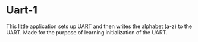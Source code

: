 # Uart-1

This little application sets up UART and then writes the alphabet (a-z) to the UART.
Made for the purpose of learning initialization of the UART.
